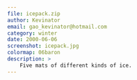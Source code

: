 ```yaml
---
file: icepack.zip
author: Kevinator
email: gao_kevinator@hotmail.com
category: winter
date: 2000-06-06
screenshot: icepack.jpg
colormap: 06baron
description: >
    Five mats of different kinds of ice.
---
```

